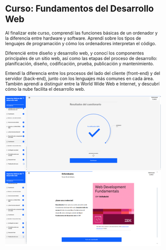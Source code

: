 
# Curso: Fundamentos del Desarrollo Web

 Al finalizar este curso, comprendí las funciones básicas de un ordenador y la diferencia entre hardware y software. Aprendí sobre los tipos de lenguajes de programación y cómo los ordenadores interpretan el código.
  
 Diferencié entre diseño y desarrollo web, y conocí los componentes principales de un sitio web, así como las etapas del proceso de desarrollo: planificación, diseño, codificación, prueba, publicación y mantenimiento.

 Entendí la diferencia entre los procesos del lado del cliente (front-end) y del servidor (back-end), junto con los lenguajes más comunes en cada área. También aprendí a distinguir entre la World Wide Web e Internet, y descubrí cómo la nube facilita el desarrollo web. 

![foto2](img1/catur1.png)  
![foto](img1/captura1.png) 
